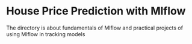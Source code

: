 # House Price Prediction with Mlflow
The directory is about fundamentals of Mlflow and practical projects of using Mlflow in tracking models
